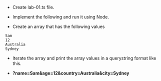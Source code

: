 * Create lab-01.ts file. 
* Implement the following and run it using Node.

* Create an array that has the following values
```
Sam
12
Australia
Sydney
```

* Iterate the array and print the array values in a  querystring format like this.

* __?name=Sam&age=12&country=Australia&city=Sydney__


